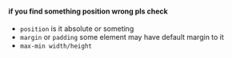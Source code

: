 #### if you find something position wrong pls check

- `position` is it absolute or someting
- `margin` or `padding` some element may have default margin to it
- `max-min width/height`
